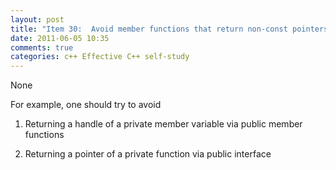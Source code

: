 ```yaml
---
layout: post
title: "Item 30:  Avoid member functions that return non-const pointers or references to members less accessible than themselves"
date: 2011-06-05 10:35
comments: true
categories: c++ Effective C++ self-study
---
```


None


For example, one should try to avoid


1. Returning a handle of a private member variable via public member functions


2. Returning a pointer of a private function via public interface

